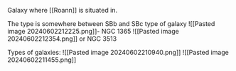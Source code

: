 Galaxy where [[Roann]] is situated in.

The type is somewhere between SBb and SBc type of galaxy
![[Pasted image 20240602212225.png]]- NGC 1365
![[Pasted image 20240602212354.png]]
or NGC 3513





Types of galaxies:
![[Pasted image 20240602210940.png]]
![[Pasted image 20240602211455.png]]